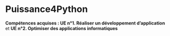 # Puissance4Python

**Compétences acquises : UE n°1. Réaliser un développement d’application** et **UE n°2. Optimiser des applications informatiques**
